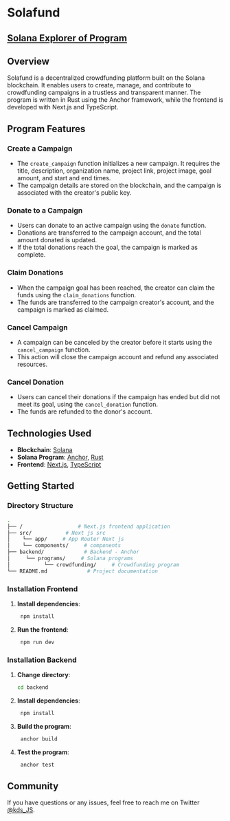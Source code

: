 # Solafund

## [Solana Explorer of Program](https://explorer.solana.com/address/FimdP5D6JqNEsqxUv1B9tA2XceKWbEnJ3BF7NWKse4Et?cluster=devnet)

## Overview

Solafund is a decentralized crowdfunding platform built on the Solana blockchain. It enables users to create, manage, and contribute to crowdfunding campaigns in a trustless and transparent manner. The program is written in Rust using the Anchor framework, while the frontend is developed with Next.js and TypeScript.

## Program Features

### Create a Campaign

- The `create_campaign` function initializes a new campaign. It requires the title, description, organization name, project link, project image, goal amount, and start and end times.
- The campaign details are stored on the blockchain, and the campaign is associated with the creator's public key.

### Donate to a Campaign

- Users can donate to an active campaign using the `donate` function.
- Donations are transferred to the campaign account, and the total amount donated is updated.
- If the total donations reach the goal, the campaign is marked as complete.

### Claim Donations

- When the campaign goal has been reached, the creator can claim the funds using the `claim_donations` function.
- The funds are transferred to the campaign creator's account, and the campaign is marked as claimed.

### Cancel Campaign

- A campaign can be canceled by the creator before it starts using the `cancel_campaign` function.
- This action will close the campaign account and refund any associated resources.

### Cancel Donation

- Users can cancel their donations if the campaign has ended but did not meet its goal, using the `cancel_donation` function.
- The funds are refunded to the donor's account.


## Technologies Used

- **Blockchain**: [Solana](https://solana.com/)
- **Solana Program**: [Anchor](https://www.anchor-lang.com/), [Rust](https://www.rust-lang.org/)
- **Frontend**: [Next.js](https://nextjs.org/docs), [TypeScript](https://www.typescriptlang.org/)

## Getting Started

### Directory Structure

```bash
.
├── /                  # Next.js frontend application
├── src/           # Next js src
│    └── app/     # App Router Next js
│    └── components/     # components
├── backend/             # Backend - Anchor
│     └── programs/     # Solana programs
│           └── crowdfunding/     # Crowdfunding program
└── README.md             # Project documentation
```

### Installation Frontend

1. **Install dependencies**:
   ```bash
    npm install
   ````

2. **Run the frontend**:
   ```bash
    npm run dev
   ````

### Installation Backend

1. **Change directory**:
   ```bash
   cd backend
   ````

2. **Install dependencies**:
   ```bash
    npm install
   ````

3. **Build the program**:
   ```bash
    anchor build
   ````

4. **Test the program**:
   ```bash
    anchor test
   ````

## Community
If you have questions or any issues, feel free to reach me on Twitter [@kds_JS](https://x.com/kds_JS).